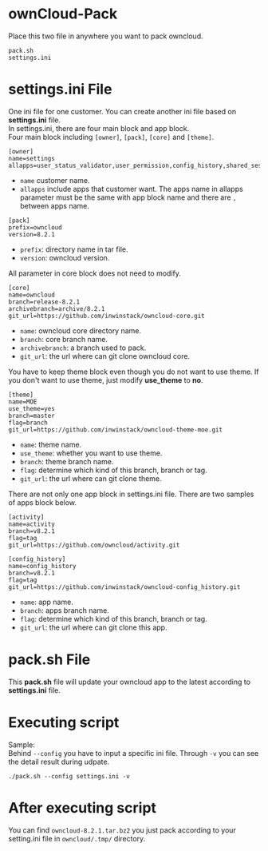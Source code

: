 # ownCloud-Pack
Place this two file in anywhere you want to pack owncloud.

    pack.sh
    settings.ini

# settings.ini File
One ini file for one customer. You can create another ini file based on **settings.ini** file.  
In settings.ini, there are four main block and app block.  
Four main block including `[owner]`, `[pack]`, `[core]` and `[theme]`.
```
[owner]
name=settings
allapps=user_status_validator,user_permission,config_history,shared_session,activity_ext,show_all_activity,singlesignon,activity_logging,user_quota,sharing_group,ajax_event_dispatcher,gallery,activity,files_pdfviewer,files_texteditor,firstrunwizard,notifications,files_mv
```
* `name` customer name.
* `allapps` include apps that customer want. The apps name in allapps parameter must be the same with app block name and there are `,` between apps name.
```
[pack]
prefix=owncloud
version=8.2.1
```
* `prefix`: directory name in tar file.
* `version`: owncloud version.  

All parameter in core block does not need to modify.
```
[core]
name=owncloud
branch=release-8.2.1
archivebranch=archive/8.2.1
git_url=https://github.com/inwinstack/owncloud-core.git
```
* `name`: owncloud core directory name.
* `branch`: core branch name.
* `archivebranch`: a branch used to pack.
* `git_url`: the url where can git clone owncloud core.  

You have to keep theme block even though you do not want to use theme. If you don't want to use theme, just modify **use_theme** to **no**.
```
[theme]
name=MOE
use_theme=yes
branch=master
flag=branch
git_url=https://github.com/inwinstack/owncloud-theme-moe.git
```
* `name`: theme name.
* `use_theme`: whether you want to use theme.
* `branch`: theme branch name.
* `flag`: determine which kind of this branch, branch or tag.
* `git_url`: the url where can git clone theme.

There are not only one app block in settings.ini file. There are two samples of apps block below.  
```
[activity]
name=activity
branch=v8.2.1
flag=tag
git_url=https://github.com/owncloud/activity.git

[config_history]
name=config_history
branch=v8.2.1
flag=tag
git_url=https://github.com/inwinstack/owncloud-config_history.git
```
* `name`: app name.
* `branch`: apps branch name.
* `flag`: determine which kind of this branch, branch or tag.
* `git_url`: the url where can git clone this app.

# pack.sh File
This **pack.sh** file will update your owncloud app to the latest according to **settings.ini** file.

#  Executing script
Sample:  
Behind `--config` you have to input a specific ini file. Through `-v` you can see the detail result during udpate.

    ./pack.sh --config settings.ini -v

#  After executing script
You can find `owncloud-8.2.1.tar.bz2` you just pack according to your setting.ini file in `owncloud/.tmp/` directory.
